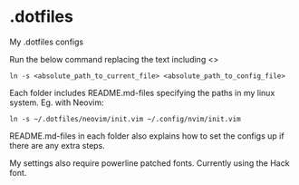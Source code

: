 # .dotfiles
My .dotfiles configs

Run the below command replacing the text including <>
```
ln -s <absolute_path_to_current_file> <absolute_path_to_config_file>
```
Each folder includes README.md-files specifying the paths in my linux system. Eg. with Neovim:
```
ln -s ~/.dotfiles/neovim/init.vim ~/.config/nvim/init.vim
```
README.md-files in each folder also explains how to set the configs up if there are any extra steps.

My settings also require powerline patched fonts. Currently using the Hack font.
